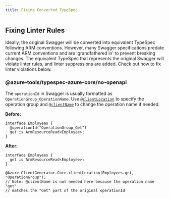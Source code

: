 ```yaml
---
title: Fixing Converted TypeSpec
---
```


## Fixing Linter Rules

Ideally, the original Swagger will be converted into equivalent TypeSpec following ARM conventions. However, many Swagger specifications predate current ARM conventions  and are 'grandfathered in' to prevent breaking changes. The  equivalent TypeSpec that represents the original Swagger will violate linter rules, and linter suppressions are added. Check out how to fix linter violations below.

### @azure-tools/typespec-azure-core/no-openapi

The `operationId` in Swagger is usually formatted as `OperationGroup_OperationName`. Use [`@clientLocation`](https://azure.github.io/typespec-azure/docs/libraries/typespec-client-generator-core/reference/decorators/#@Azure.ClientGenerator.Core.clientLocation) to specify the operation group and [`@clientName`](https://azure.github.io/typespec-azure/docs/libraries/typespec-client-generator-core/reference/decorators/#@Azure.ClientGenerator.Core.clientName) to change the operation name if needed.

**Before:**

```typespec
interface Employees {
  @operationId("OperationGroup_Get")
  get is ArmResourceRead<Employee>;
}
```

**After:**

```typespec
interface Employees {
  get is ArmResourceRead<Employee>;
}

@Azure.ClientGenerator.Core.clientLocation(Employees.get, "OperationGroup");
// Note: @clientName is not needed here because the operation name "get"
// matches the "Get" part of the original operationId
```
